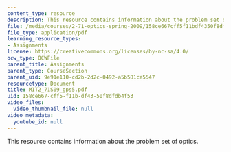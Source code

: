```yaml
---
content_type: resource
description: This resource contains information about the problem set of optics.
file: /media/courses/2-71-optics-spring-2009/158ce667cff5f11bdf4350f8dfdb4f53_MIT2_71S09_gps5.pdf
file_type: application/pdf
learning_resource_types:
- Assignments
license: https://creativecommons.org/licenses/by-nc-sa/4.0/
ocw_type: OCWFile
parent_title: Assignments
parent_type: CourseSection
parent_uid: 9e91e110-cd2b-2d2c-0492-a5b581ce5547
resourcetype: Document
title: MIT2_71S09_gps5.pdf
uid: 158ce667-cff5-f11b-df43-50f8dfdb4f53
video_files:
  video_thumbnail_file: null
video_metadata:
  youtube_id: null
---
```

This resource contains information about the problem set of optics.